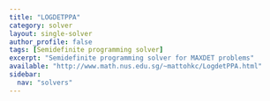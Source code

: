 ```yaml
---
title: "LOGDETPPA"
category: solver
layout: single-solver
author_profile: false
tags: [Semidefinite programming solver]
excerpt: "Semidefinite programming solver for MAXDET problems"
available: "http://www.math.nus.edu.sg/~mattohkc/LogdetPPA.html"
sidebar:
  nav: "solvers"
---
```

